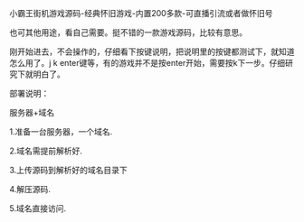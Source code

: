 小霸王街机游戏源码-经典怀旧游戏-内置200多款-可直播引流或者做怀旧号

也可其他用途，看自己需要。挺不错的一款游戏源码，比较有意思。

刚开始进去，不会操作的，仔细看下按键说明，把说明里的按键都测试下，就知道怎么用了。j k enter键等，有的游戏并不是按enter开始，需要按k下一步。仔细研究下就明白了。







部署说明：


服务器+域名


1.准备一台服务器，一个域名.


2.域名需提前解析好.


3.上传源码到解析好的域名目录下


4.解压源码.


5.域名直接访问.
